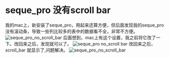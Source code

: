 # seque_pro 没有scroll bar

我的mac上，新安装了seque_pro，用起来还算方便，但后面发现我的seque_pro 没有滚动条，导致一些列比较多的表中的数据看不全，非常不方便。
![seque_pro_no_scroll_bar](https://omssgfgqf.qnssl.com/images/2017/11/25/15115807627832.jpeg)
后面想到，mac上有这个设置，我之前将它改了一下。改回来之后，发现就可以了。
![seque_pro no_scroll bar](https://omssgfgqf.qnssl.com/images/2017/11/25/15115807623744.jpeg)
改回来之后，scroll_bar 就显示了,问题解决。
![seque_pro_no_scroll_bar](https://omssgfgqf.qnssl.com/images/2017/11/25/15115807627641.jpeg)
